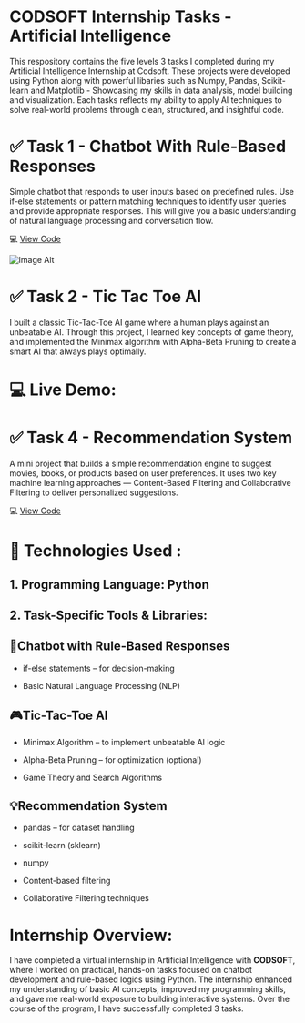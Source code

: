 # CODSOFT Internship Tasks - Artificial Intelligence
This respository contains the five levels 3 tasks I completed during my Artificial Intelligence Internship at Codsoft. These projects were developed using Python along with powerful libaries 
such as Numpy, Pandas, Scikit-learn and Matplotlib - Showcasing  my skills in data analysis, model building and visualization. Each tasks reflects my ability to apply AI techniques to solve 
real-world problems through clean, structured, and insightful code. 

# ✅ Task 1 - Chatbot With Rule-Based Responses
 Simple chatbot that responds to user inputs based on
 predefined rules. Use if-else statements or pattern matching
 techniques to identify user queries and provide appropriate
 responses. This will give you a basic understanding of natural
 language processing and conversation flow.

 💻 [View Code](https://github.com/Urvashi2801/Codsoft/blob/main/Codsoft_Task1/Chatbot..py)

![Image Alt](<img width="1920" height="437" alt="Chatbot py - AI_internship - Visual Studio Code 7_11_2025 5_21_15 PM (1)" src="https://github.com/user-attachments/assets/0f70efda-1f58-44a8-abd1-2a7f0e6ea69b" />)
 

 # ✅ Task 2 - Tic Tac Toe AI 
  I built a classic Tic-Tac-Toe AI game where a human plays against an unbeatable AI.
  Through this project, I learned key concepts of game theory, and implemented the Minimax algorithm with Alpha-Beta Pruning to create a smart AI that always plays optimally.

 # 💻 Live Demo:


  # ✅ Task 4 - Recommendation System 
  A mini project that builds a simple recommendation engine to suggest movies, books, or products based on user preferences. It uses two key machine learning approaches — Content-Based Filtering and Collaborative   Filtering to deliver personalized suggestions.

 💻 [View Code](https://github.com/Urvashi2801/Codsoft/blob/main/Codsoft_Task4/recommendation_system.py)


# 🔗 Technologies Used :
## 1. Programming Language: Python
## 2. Task-Specific Tools & Libraries:

 ## 🤖Chatbot with Rule-Based Responses

- if-else statements – for decision-making
  
- Basic Natural Language Processing (NLP)

## 🎮Tic-Tac-Toe AI

- Minimax Algorithm – to implement unbeatable AI logic

- Alpha-Beta Pruning – for optimization (optional)

- Game Theory and Search Algorithms

## 💡Recommendation System 

- pandas – for dataset handling

- scikit-learn (sklearn)

- numpy

- Content-based filtering

- Collaborative Filtering techniques

# Internship Overview:
I have completed a virtual internship in Artificial Intelligence with __CODSOFT__, where I worked on practical, hands-on tasks focused on chatbot development and rule-based logics using Python. The internship enhanced my understanding of basic AI concepts, improved my programming skills, and gave me real-world exposure to building interactive systems. Over the course of the program, I have successfully completed 3 tasks.



 

 

